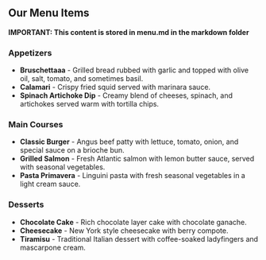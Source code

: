 ## Our Menu Items

 **IMPORTANT: This content is stored in menu.md in the markdown folder**

### Appetizers

- **Bruschettaaa** - Grilled bread rubbed with garlic and topped with olive oil, salt, tomato, and sometimes basil.
- **Calamari** - Crispy fried squid served with marinara sauce.
- **Spinach Artichoke Dip** - Creamy blend of cheeses, spinach, and artichokes served warm with tortilla chips.

### Main Courses

- **Classic Burger** - Angus beef patty with lettuce, tomato, onion, and special sauce on a brioche bun.
- **Grilled Salmon** - Fresh Atlantic salmon with lemon butter sauce, served with seasonal vegetables.
- **Pasta Primavera** - Linguini pasta with fresh seasonal vegetables in a light cream sauce.

### Desserts

- **Chocolate Cake** - Rich chocolate layer cake with chocolate ganache.
- **Cheesecake** - New York style cheesecake with berry compote.
- **Tiramisu** - Traditional Italian dessert with coffee-soaked ladyfingers and mascarpone cream.